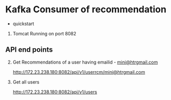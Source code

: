 # Kafka Consumer of recommendation

- quickstart

1. Tomcat Running on port 8082

## API end points

2. Get Recommendations of a user having emailid - mini@htrgmail.com

	<http://172.23.238.180:8082/api/v1/userrcm/mini@htrgmail.com>

3. Get all users

	<http://172.23.238.180:8082/api/v1/users>

